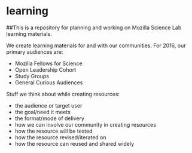 # learning
##This is a repository for planning and working on Mozilla Science Lab learning materials.

We create learning materials for and with our communities. 
For 2016, our primary audiences are:

* Mozilla Fellows for Science
* Open Leadership Cohort
* Study Groups
* General Curious Audiences

Stuff we think about while creating resources:

* the audience or target user 
* the goal/need it meets  
* the format/mode of delivery
* how we can involve our community in creating resources
* how the resource will be tested  
* how the resource revised/iterated on 
* how the resource can reused and shared widely  


